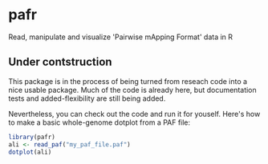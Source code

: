 <!-- README.md is generated from README.Rmd. Please edit that file -->
pafr
====

Read, manipulate and visualize 'Pairwise mApping Format' data in R

Under contstruction
-------------------

This package is in the process of being turned from reseach code into a nice usable package. Much of the code is already here, but documentation tests and added-flexibility are still being added.

Nevertheless, you can check out the code and run it for youself. Here's how to make a basic whole-genome dotplot from a PAF file:

``` r
library(pafr)
ali <- read_paf("my_paf_file.paf")
dotplot(ali)
```
